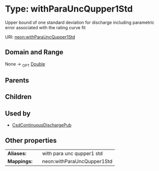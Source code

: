 
# Type: withParaUncQupper1Std


Upper bound of one standard deviation for discharge including parametric error associated with the rating curve fit

URI: [neon:withParaUncQupper1Std](https://data.neonscience.org/withParaUncQupper1Std)


## Domain and Range

None ->  <sub>OPT</sub> [Double](types/Double.md)

## Parents


## Children


## Used by

 * [CsdContinuousDischargePub](CsdContinuousDischargePub.md)

## Other properties

|  |  |  |
| --- | --- | --- |
| **Aliases:** | | with para unc qupper1 std |
| **Mappings:** | | neon:withParaUncQupper1Std |

